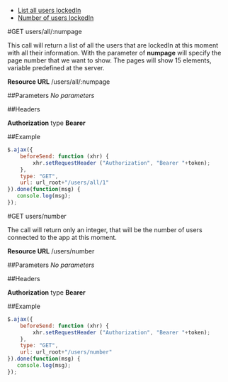 + [List all users lockedIn](#users_lockedin)
+ [Number of users lockedIn](#number_users_lockedin)

#<a name="users_lockedin"></a>GET users/all/:numpage

This call will return a list of all the users that are lockedIn at this moment with all their information. With the parameter of **numpage** will specify the page number that we want to show. The pages will show 15 elements, variable predefined at the server.

**Resource URL**
/users/all/:numpage

##Parameters
*No parameters*

##Headers

**Authorization** type **Bearer**

##Example
```javascript
$.ajax({
	beforeSend: function (xhr) {
		xhr.setRequestHeader ("Authorization", "Bearer "+token);
	},
	type: "GET",
	url: url_root+"/users/all/1"
}).done(function(msg) {
   console.log(msg);
});
```

#<a name="number_users_lockedin"></a>GET users/number

The call will return only an integer, that will be the number of users connected to the app at this moment.

**Resource URL**
/users/number

##Parameters
*No parameters*

##Headers

**Authorization** type **Bearer**

##Example
```javascript
$.ajax({
	beforeSend: function (xhr) {
		xhr.setRequestHeader ("Authorization", "Bearer "+token);
	},
	type: "GET",
	url: url_root+"/users/number"
}).done(function(msg) {
   console.log(msg);
});
```

